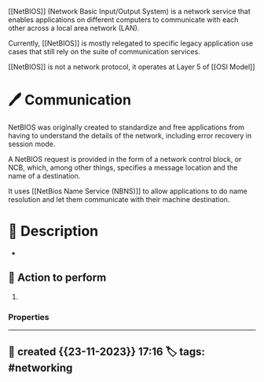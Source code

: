 
[[NetBIOS]] (Network Basic Input/Output System) is a network service that enables applications on different computers to communicate with each other across a local area network (LAN). 

Currently, [[NetBIOS]] is mostly relegated to specific legacy application use cases that still rely on the suite of communication services.

[[NetBIOS]] is not a network protocol, it operates at Layer 5 of [[OSI Model]]



# 🖊️ Communication

NetBIOS was originally created to standardize and free applications from having to understand the details of the network, including error recovery in session mode. 

A NetBIOS request is provided in the form of a network control block, or NCB, which, among other things, specifies a message location and the name of a destination.

It uses [[NetBios Name Service (NBNS)]] to allow applications to do name resolution and let them communicate with their machine destination.


# 📔 Description

- 

##  📗 Action to perform 

1. 


### Properties
---
📆 created   {{23-11-2023}} 17:16
🏷️ tags: #networking 
---


